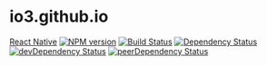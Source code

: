 # io3.github.io

[React Native][github-react-native] 
[![NPM version][npm-badge-react-native]][npm-react-native] 
[![Build Status][travis-ci-image-react-native]][travis-ci-url-react-native]
[![Dependency Status][deps-badge-react-native]][deps-react-native]
[![devDependency Status][dev-deps-badge-react-native]][dev-deps-react-native]
[![peerDependency Status][peer-deps-badge-react-native]][peer-deps-react-native]

[github-react-native]: https://github.com/facebook/react-native
[npm-badge-react-native]: http://badge.fury.io/js/react-native.svg
[npm-react-native]: http://badge.fury.io/js/react-native
[travis-ci-image-react-native]: https://travis-ci.org/facebook/react-native.svg
[travis-ci-url-react-native]: https://travis-ci.org/facebook/react-native
[deps-badge-react-native]: https://david-dm.org/facebook/react-native.svg
[deps-react-native]: https://david-dm.org/facebook/react-native
[dev-deps-badge-react-native]: https://david-dm.org/facebook/react-native/dev-status.svg
[dev-deps-react-native]: https://david-dm.org/facebook/react-native#info=devDependencies
[peer-deps-badge-react-native]: https://david-dm.org/facebook/react-native/peer-status.svg
[peer-deps-react-native]: https://david-dm.org/facebook/react-native#info=peerDependencies 


[deps-badge]: https://david-dm.org/io3/echarts.svg
[deps]: https://david-dm.org/io3/echarts
[dev-deps-badge]: https://david-dm.org/io3/echarts/dev-status.svg
[dev-deps]: https://david-dm.org/io3/echarts#info=devDependencies
[peer-deps-badge]: https://david-dm.org/io3/echarts/peer-status.svg
[peer-deps]: https://david-dm.org/io3/echarts#info=peerDependencies 
